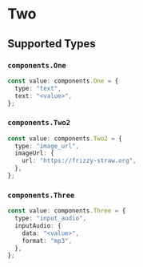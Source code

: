 # Two


## Supported Types

### `components.One`

```typescript
const value: components.One = {
  type: "text",
  text: "<value>",
};
```

### `components.Two2`

```typescript
const value: components.Two2 = {
  type: "image_url",
  imageUrl: {
    url: "https://frizzy-straw.org",
  },
};
```

### `components.Three`

```typescript
const value: components.Three = {
  type: "input_audio",
  inputAudio: {
    data: "<value>",
    format: "mp3",
  },
};
```

